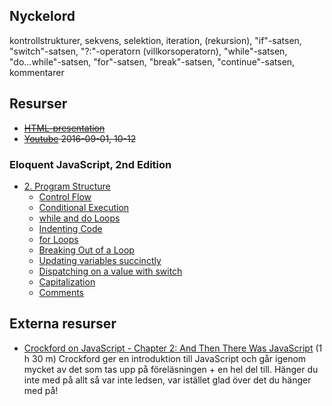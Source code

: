 ## Nyckelord

kontrollstrukturer, sekvens, selektion, iteration, (rekursion), "if"-satsen, "switch"-satsen, "?:"-operatorn (villkorsoperatorn), "while"-satsen, "do...while"-satsen, "for"-satsen, "break"-satsen, "continue"-satsen, kommentarer

## Resurser
- <del>[HTML-presentation](https://rawgit.com/1dv021/syllabus/master/presentationer/02/index.html#)</del>
- <del>[Youtube](https://youtu.be/QrgBz3xCYoc) 2016-09-01, 10-12</del>

### Eloquent JavaScript, 2nd Edition 

- [2. Program Structure](http://eloquentjavascript.net/02_program_structure.html)
    - [Control Flow](http://eloquentjavascript.net/02_program_structure.html#h_rDxYNPd65Z)
    - [Conditional Execution](http://eloquentjavascript.net/02_program_structure.html#h_wpz5oi2dy7)
    - [while and do Loops](http://eloquentjavascript.net/02_program_structure.html#h_FaGGgUI+MM)
    - [Indenting Code](http://eloquentjavascript.net/02_program_structure.html#h_3I0M2f1Cmh)
    - [for Loops](http://eloquentjavascript.net/02_program_structure.html#h_oupMC+5FKN)
    - [Breaking Out of a Loop](http://eloquentjavascript.net/02_program_structure.html#h_WWKAoSPJ47)
    - [Updating variables succinctly](http://eloquentjavascript.net/02_program_structure.html#h_TGUhwjSkqm)
    - [Dispatching on a value with switch](http://eloquentjavascript.net/02_program_structure.html#h_jMKsa0SXdL)
    - [Capitalization](http://eloquentjavascript.net/02_program_structure.html#h_t54vuASjLD)
    - [Comments](http://eloquentjavascript.net/02_program_structure.html#h_/OBuIOX390)

## Externa resurser
- [Crockford on JavaScript - Chapter 2: And Then There Was JavaScript](https://youtu.be/RO1Wnu-xKoY) (1 h 30 m) Crockford ger en introduktion till JavaScript och går igenom mycket av det som tas upp på föreläsningen + en hel del till. Hänger du inte med på allt så var inte ledsen, var istället glad över det du hänger med på!
